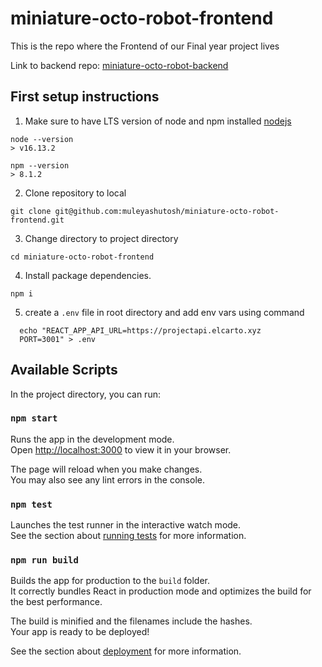 # miniature-octo-robot-frontend

This is the repo where the Frontend of our Final year project lives

Link to backend repo: [miniature-octo-robot-backend](https://github.com/muleyashutosh/miniature-octo-robot-backend)

## First setup instructions

  1. Make sure to have LTS version of node and npm installed [nodejs](http://nodejs.org)

    node --version
    > v16.13.2

    npm --version 
    > 8.1.2

  2. Clone repository to local

    git clone git@github.com:muleyashutosh/miniature-octo-robot-frontend.git

  3. Change directory to project directory
  
    cd miniature-octo-robot-frontend

  4. Install package dependencies.

    npm i
  
  5. create a `.env` file in root directory and add env vars using command
  ``` 
    echo "REACT_APP_API_URL=https://projectapi.elcarto.xyz
    PORT=3001" > .env
  ```

## Available Scripts

In the project directory, you can run:

### `npm start`

Runs the app in the development mode.\
Open [http://localhost:3000](http://localhost:3000) to view it in your browser.

The page will reload when you make changes.\
You may also see any lint errors in the console.

### `npm test`

Launches the test runner in the interactive watch mode.\
See the section about [running tests](https://facebook.github.io/create-react-app/docs/running-tests) for more information.

### `npm run build`

Builds the app for production to the `build` folder.\
It correctly bundles React in production mode and optimizes the build for the best performance.

The build is minified and the filenames include the hashes.\
Your app is ready to be deployed!

See the section about [deployment](https://facebook.github.io/create-react-app/docs/deployment) for more information.
